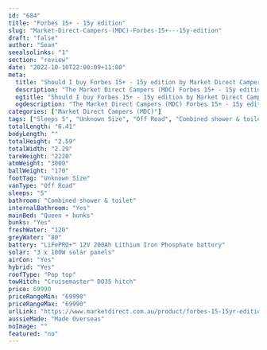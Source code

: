 ```yaml
---
id: "684"
title: "Forbes 15+ - 15y edition"
slug: "Market-Direct-Campers-(MDC)-Forbes-15+---15y-edition"
draft: "false"
author: "Sean"
seealsolinks: "1"
section: "review"
date: "2022-10-10T22:00:09+11:00"
meta:
  title: "Should I buy Forbes 15+ - 15y edition by Market Direct Campers (MDC)?"
  description: "The Market Direct Campers (MDC) Forbes 15+ - 15y edition is classed as Off Road, and sleeps 5 people. It is Made Overseas and comes in at Unknown Size. It generally has Combined shower & toilet."
  ogtitle: "Should I buy Forbes 15+ - 15y edition by Market Direct Campers (MDC)?"
  ogdescription: "The Market Direct Campers (MDC) Forbes 15+ - 15y edition is classed as Off Road, and sleeps 5 people. It is Made Overseas and comes in at Unknown Size. It generally has Combined shower & toilet."
categories: ["Market Direct Campers (MDC)"]
tags: ["Sleeps 5", "Unknown Size", "Off Road", "Combined shower & toilet", "Pop top", "60 - 70k", "Made Overseas"]
totalLength: "6.41"
bodyLength: ""
totalHeight: "2.59"
totalWidth: "2.29"
tareWeight: "2220"
atmWeight: "3000"
ballWeight: "170"
footTag: "Unknown Size"
vanType: "Off Road"
sleeps: "5"
bathroom: "Combined shower & toilet"
internalBathroom: "Yes"
mainBed: "Queen + bunks"
bunks: "Yes"
freshWater: "120"
greyWater: "80"
battery: "LiFePRO+™ 12V 200Ah Lithium Iron Phosphate battery"
solar: "3 x 100W solar panels"
airCon: "Yes"
hybrid: "Yes"
roofType: "Pop top"
towHitch: "Cruisemaster™ DO35 hitch"
price: 69990
priceRangeMin: "69990"
priceRangeMax: "69990"
urlLink: "https://www.marketdirect.com.au/product/forbes-15-15yr-edition/"
aussieMade: "Made Overseas"
noImage: ""
featured: "no"
---
```

